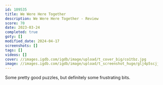 ```yaml
---
id: 109535
title: We Were Here Together
description: We Were Here Together - Review
score: 70
date: 2023-03-24
completed: true
goty: []
modified_date: 2024-04-17
screenshots: []
tags: []
videos: []
cover: //images.igdb.com/igdb/image/upload/t_cover_big/co1tbz.jpg
image: //images.igdb.com/igdb/image/upload/t_screenshot_huge/glj4p5scjj1xlhuy65hg.jpg
---
```

Some pretty good puzzles, but definitely some frustrating bits.
